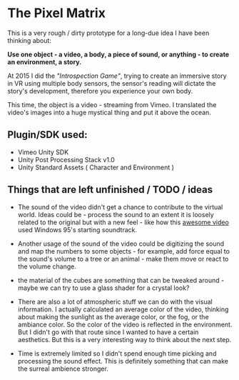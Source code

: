 The Pixel Matrix
==========================


This is a very rough / dirty prototype for a long-due idea I have been thinking about:

__Use one object - a video, a body, a piece of sound, or anything - to create an environment, a story.__

At 2015 I did the _"Introspection Game"_, trying to create an immersive story in VR using multiple body sensors, the sensor's reading will dictate the story's development, therefore you experience your own body.

This time, the object is a video - streaming from Vimeo. I translated the video's images into a huge mystical thing and put it above the ocean. 


## Plugin/SDK used:

- Vimeo Unity SDK
- Unity Post Processing Stack v1.0
- Unity Standard Assets ( Character and Environment )


## Things that are left unfinished / TODO / ideas

- The sound of the video didn't get a chance to contribute to the virtual world. Ideas could be - process the sound to an extent it is loosely related to the original but with a new feel - like how this [awesome video](https://vimeo.com/190063150) used Windows 95's starting soundtrack.

- Another usage of the sound of the video could be digitizing the sound and map the numbers to some objects - for example, add force equal to the sound's volume to a tree or an animal - make them move or react to the volume change.
- the material of the cubes are something that can be tweaked around - maybe we can try to use a glass shader for a crystal look?

- There are also a lot of atmospheric stuff we can do with the visual information. I actually calculated an average color of the video, thinking about making the sunlight as the average color, or the fog, or the ambiance color. So the color of the video is reflected in the environment. But I didn't go with that route since I wanted to have a certain aesthetics. But this is a very interesting way to think about the next step.

- Time is extremely limited so I didn't spend enough time picking and processing the sound effect. This is definitely something that can make the surreal ambience stronger.


















